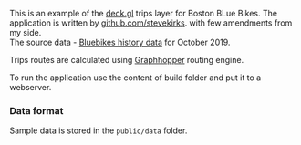 This is an example of the [deck.gl](https://deck.gl/#/examples/core-layers/trips-layer) trips layer for Boston BLue Bikes. 
The application is written by [github.com/stevekirks](https://github.com/stevekirks/deckgl-trips). 
with few amendments from my side.  
The source data - [Bluebikes history data](https://s3.amazonaws.com/hubway-data/index.html) for October 2019.  

Trips routes are calculated using [Graphhopper](https://github.com/graphhopper/graphhopper) routing engine.

To run the application use the content of build folder and put it to a webserver.  
 
### Data format
Sample data is stored in the `public/data` folder.  
